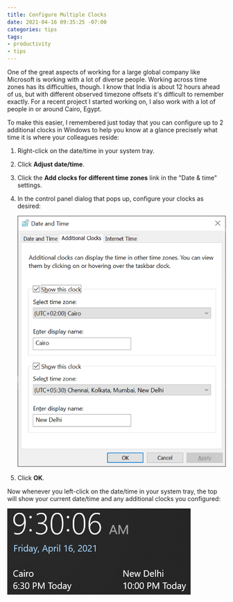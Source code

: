 ```yaml
---
title: Configure Multiple Clocks
date: 2021-04-16 09:35:25 -07:00
categories: tips
tags:
- productivity
- tips
---
```

One of the great aspects of working for a large global company like Microsoft is working with a lot of diverse people. Working across time zones has its difficulties, though. I know that India is about 12 hours ahead of us, but with different observed timezone offsets it's difficult to remember exactly. For a recent project I started working on, I also work with a lot of people in or around Cairo, Egypt.

To make this easier, I remembered just today that you can configure up to 2 additional clocks in Windows to help you know at a glance precisely what time it is where your colleagues reside:

1. Right-click on the date/time in your system tray.
2. Click **Adjust date/time**.
3. Click the **Add clocks for different time zones** link in the "Date & time" settings.
4. In the control panel dialog that pops up, configure your clocks as desired:

   ![Additional clocks: Settings](/assets/images/tips/clocks-settings.png)

5. Click **OK**.

Now whenever you left-click on the date/time in your system tray, the top will show your current date/time and any additional clocks you configured:

![Additional clocks](/assets/images/tips/clocks.png)
